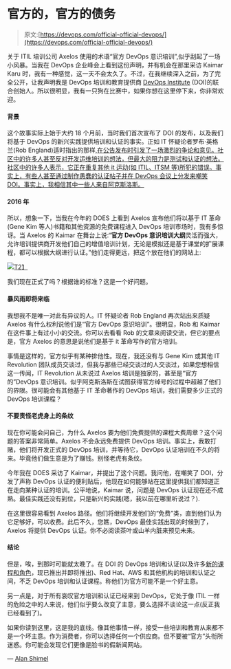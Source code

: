 # 官方的，官方的债务

> 原文:[https://devops.com/official-official-devops/](https://devops.com/official-official-devops/)

关于 ITIL 培训公司 Axelos 使用的术语“官方 DevOps 意识培训”,似乎刮起了一场小风暴。当我在 DevOps 企业峰会上看到这份声明，并有机会在那里采访 Kaimar Karu 时，我有一种感觉，这一天不会太久了。不过，在我继续深入之前，为了完全公开，让我声明我是 DevOps 培训和教育提供商 [DevOps Institute](http://www.devopsinstitute.com) (DOI)的联合创始人。所以很明显，我有一只狗在比赛中，如果你想在这里停下来，你非常欢迎。

#### 背景

这个故事实际上始于大约 18 个月前，当时我们首次宣布了 DOI 的发布，以及我们将基于 DevOps 的新兴实践提供培训和认证的事实。正如 IT 怀疑论者罗布·英格兰(Rob England)适时指出的那样,[在公告发布时引发了一场激烈的争论和意见。社区中的许多人甚至反对开发运维培训的想法，但最大的阻力是测试和认证的想法。社区中的许多人表示，它正在重复其他 it 运动(如 ITIL、ITSM 等)所犯的错误。事实上，有些人甚至通过制作愚蠢的认证帖子并在 DevOps 会议上分发来嘲笑 DOI。事实上，我相信其中一些人来自阿克斯洛斯。](http://www.itskeptic.org/content/who-owns-devops)

#### 2016 年

所以，想象一下，当我在今年的 DOES 上看到 Axelos 宣布他们将以基于 IT 革命(Gene Kim 等人)书籍和其他资源的免费课程进入 DevOps 培训市场时，我有多惊讶。当 Axelos 的 Kaimar 在舞台上说:“**官方 DevOps 意识培训大纲**灵活而强大，允许培训提供商开发他们自己的增值培训计划，无论是模拟还是基于课堂的扩展课程，都可以根据大纲进行认证。”他们走得更远，把这个放在他们的网站上:

[![](../Images/64b8df1088619c96d116bc2a39a64b17.png)T2】](https://www.axelos.com/devops)

我们现在正式了吗？根据谁的标准？这是一个好问题。

#### 暴风雨即将来临

我想我不是唯一对此有异议的人。IT 怀疑论者 Rob England 再次站出来质疑 Axelos 有什么权利说他们是“官方 DevOps 意识培训”。很明显，Rob 和 Kaimar 在这件事上有过小小的交流。你可以去看看 Rob 的文章来阅读交流，但它的要点是，官方 Axelos 的意思是说他们是基于 it 革命写作的官方培训。

事情是这样的，官方似乎有某种排他性。现在，我还没有与 Gene Kim 或其他 IT Revolution 团队成员交谈过，但我与那些已经交谈过的人交谈过，如果您想相信这一传闻，IT Revolution 从未说过 Axelos 培训是独家的，甚至是“官方的”DevOps 意识培训。似乎阿克斯洛斯在试图获得官方绰号的过程中超越了他们的界限。很可能会有其他基于 IT 革命著作的 DevOps 培训，我们需要多少正式的 DevOps 培训课程？

#### 不要责怪老虎身上的条纹

现在你可能会问自己，为什么 Axelos 要为他们免费提供的课程大费周章？这个问题的答案非常简单。Axelos 不会永远免费提供 DevOps 培训。事实上，我敢打赌，他们将开发正式的 DevOps 培训，并等待它，DevOps 认证培训在不久的将来。毕竟他们做生意是为了赚钱。别怪老虎有条纹。

今年我在 DOES 采访了 Kaimar，并提出了这个问题。我问他，在嘲笑了 DOI，分发了声称 DevOps 认证的便利贴后，他现在如何能够站在这里提供我们都知道正在走向某种认证的培训。公平地说，Kaimar 说，问题是 DevOps 认证现在还不成熟。最佳实践还没有到位，只是新兴的实践(嗯，我以前在哪里听说过？).

在这里很容易看到 Axelos 路径。他们将继续开发他们的“免费”类，直到他们认为它足够好，可以收费。此后不久，您瞧，DevOps 最佳实践出现的时候到了，Axelos 将提供 DevOps 认证。你不必阅读茶叶或山羊内脏来预见未来。

#### 结论

但是，唉，到那时可能就太晚了。在 DOI 的 DevOps 培训和认证(以及许多[新的课程和角色](http://devopsinstitute.com/the-devops-institute-and-peoplecert-announce-new-devops-practitioner%E2%84%A0-series-of-courses-and-digital-badging-program/#sthash.sinhDUeA.dpbs)，现已推出并即将推出)、Red Hat、AWS 和其他机构的培训和认证之间，不乏 DevOps 培训和认证课程。称他们为官方可能不是一个好主意。

另一点是，对于所有哀叹官方培训和认证已经来到 DevOps，它处于像 ITIL 一样的危险之中的人来说，他们似乎要么改变了主意，要么选择不谈论这一点(反正我已经看到了)。

如果你读到这里，这是我的底线。像其他事情一样，接受一些培训和教育从来都不是一个坏主意。作为消费者，你可以选择任何一个供应商。但不要被“官方”头衔所迷惑。你可能会发现它们更像是脸书的假新闻网站。

— [Alan Shimel](https://devops.com/author/ashimmy/)
